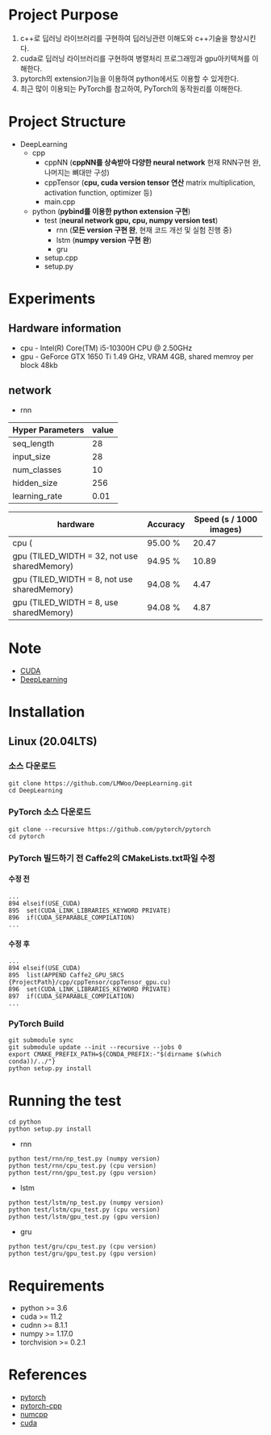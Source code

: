 # Project Purpose

 1. c++로 딥러닝 라이브러리를 구현하여 딥러닝관련 이해도와 c++기술을 향상시킨다.
 2. cuda로 딥러닝 라이브러리를 구현하여 병렬처리 프로그래밍과 gpu아키텍쳐를 이해한다.
 2. pytorch의 extension기능을 이용하여 python에서도 이용할 수 있게한다.
 3. 최근 많이 이용되는 PyTorch를 참고하여, PyTorch의 동작원리를 이해한다.

# Project Structure

* DeepLearning
  * cpp
    * cppNN (**cppNN를 상속받아 다양한 neural network** 현재 RNN구현 완, 나머지는 뼈대만 구성)
    * cppTensor (**cpu, cuda version tensor 연산** matrix multiplication, activation function, optimizer 등)
    * main.cpp
  * python (**pybind를 이용한 python extension 구현**)
    * test (**neural network gpu, cpu, numpy version test**)
      * rnn (**모든 version 구현 완**, 현재 코드 개선 및 실험 진행 중)
      * lstm (**numpy version 구현 완**)
      * gru
    * setup.cpp
    * setup.py

# Experiments

## Hardware information
* cpu - Intel(R) Core(TM) i5-10300H CPU @ 2.50GHz
* gpu - GeForce GTX 1650 Ti 1.49 GHz, VRAM 4GB, shared memroy per block 48kb

## network
* rnn

|Hyper Parameters|value|
|----|----|
|seq_length|28|
|input_size|28|
|num_classes|10|
|hidden_size|256|
|learning_rate|0.01|

|hardware|Accuracy|Speed (s / 1000 images)|
|----|----|----|
|cpu (|95.00 %|20.47|
|gpu (TILED_WIDTH = 32, not use sharedMemory) |94.95 %|10.89|
|gpu (TILED_WIDTH = 8, not use sharedMemory) |94.08 %|4.47|
|gpu (TILED_WIDTH = 8, use sharedMemory) |94.08 %|4.87|

# Note

* [CUDA](note/CUDA.pdf)
* [DeepLearning](note/DeepLearning.pdf)

# Installation

## Linux (20.04LTS)

### 소스 다운로드
```
git clone https://github.com/LMWoo/DeepLearning.git
cd DeepLearning
```

### PyTorch 소스 다운로드
```
git clone --recursive https://github.com/pytorch/pytorch
cd pytorch
```

### PyTorch 빌드하기 전 Caffe2의 CMakeLists.txt파일 수정

#### 수정 전
```
...
894 elseif(USE_CUDA)
895  set(CUDA_LINK_LIBRARIES_KEYWORD PRIVATE)
896  if(CUDA_SEPARABLE_COMPILATION)
...
```

#### 수정 후
```
...
894 elseif(USE_CUDA)
895  list(APPEND Caffe2_GPU_SRCS {ProjectPath}/cpp/cppTensor/cppTensor_gpu.cu)
896  set(CUDA_LINK_LIBRARIES_KEYWORD PRIVATE)
897  if(CUDA_SEPARABLE_COMPILATION)
...
```

### PyTorch Build
```
git submodule sync
git submodule update --init --recursive --jobs 0
export CMAKE_PREFIX_PATH=${CONDA_PREFIX:-"$(dirname $(which conda))/../"}
python setup.py install
```

# Running the test
```
cd python
python setup.py install
```

* rnn
```
python test/rnn/np_test.py (numpy version)
python test/rnn/cpu_test.py (cpu version)
python test/rnn/gpu_test.py (gpu version)
```


* lstm
```
python test/lstm/np_test.py (numpy version)
python test/lstm/cpu_test.py (cpu version)
python test/lstm/gpu_test.py (gpu version)
```

* gru
```
python test/gru/cpu_test.py (cpu version)
python test/gru/gpu_test.py (gpu version)
```

# Requirements
 * python >= 3.6
 * cuda >= 11.2
 * cudnn >= 8.1.1
 * numpy >= 1.17.0
 * torchvision >= 0.2.1

# References
 * [pytorch](https://github.com/pytorch/pytorch)
 * [pytorch-cpp](https://github.com/prabhuomkar/pytorch-cpp)
 * [numcpp](https://github.com/dpilger26/NumCpp)
 * [cuda](http://www.kocw.or.kr/home/cview.do?cid=9495e57150084864)

